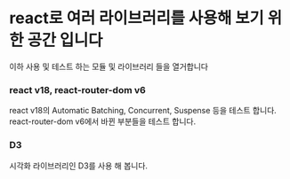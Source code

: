 # react로 여러 라이브러리를 사용해 보기 위한 공간 입니다

이하 사용 및 테스트 하는 모듈 및 라이브러리 들을 열거합니다

### react v18, react-router-dom v6

react v18의 Automatic Batching, Concurrent, Suspense 등을 테스트 합니다.
react-router-dom v6에서 바뀐 부분들을 테스트 합니다.

### D3

시각화 라이브러리인 D3를 사용 해 봅니다.
